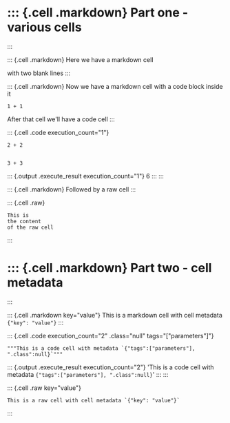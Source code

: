 ::: {.cell .markdown}
Part one - various cells
========================
:::

::: {.cell .markdown}
Here we have a markdown cell

with two blank lines
:::

::: {.cell .markdown}
Now we have a markdown cell with a code block inside it

``` {.python}
1 + 1
```

After that cell we\'ll have a code cell
:::

::: {.cell .code execution_count="1"}
``` {.python}
2 + 2


3 + 3
```

::: {.output .execute_result execution_count="1"}
    6
:::
:::

::: {.cell .markdown}
Followed by a raw cell
:::

::: {.cell .raw}
```{=}
This is 
the content
of the raw cell
```
:::

::: {.cell .markdown}
Part two - cell metadata
========================
:::

::: {.cell .markdown key="value"}
This is a markdown cell with cell metadata `{"key": "value"}`
:::

::: {.cell .code execution_count="2" .class="null" tags="["parameters"]"}
``` {.python}
"""This is a code cell with metadata `{"tags":["parameters"], ".class":null}`"""
```

::: {.output .execute_result execution_count="2"}
    'This is a code cell with metadata `{"tags":["parameters"], ".class":null}`'
:::
:::

::: {.cell .raw key="value"}
```{=}
This is a raw cell with cell metadata `{"key": "value"}`
```
:::
